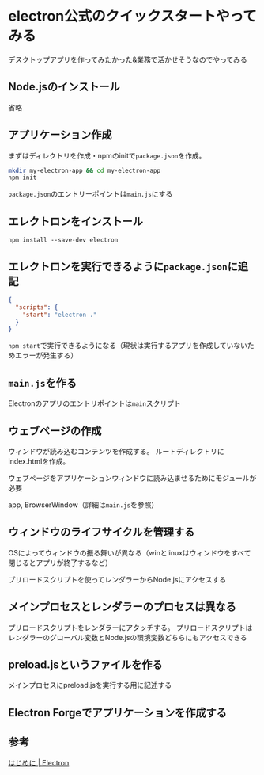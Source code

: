# electron公式のクイックスタートやってみる

デスクトップアプリを作ってみたかった&業務で活かせそうなのでやってみる

## Node.jsのインストール

省略

## アプリケーション作成

まずはディレクトリを作成・npmのinitで`package.json`を作成。

```bash
mkdir my-electron-app && cd my-electron-app
npm init
```

`package.json`のエントリーポイントは`main.js`にする

## エレクトロンをインストール

`npm install --save-dev electron`

## エレクトロンを実行できるように`package.json`に追記

```json:package.json
{
  "scripts": {
    "start": "electron ."
  }
}
```

`npm start`で実行できるようになる（現状は実行するアプリを作成していないためエラーが発生する）

## `main.js`を作る

Electronのアプリのエントリポイントは`main`スクリプト

## ウェブページの作成

ウィンドウが読み込むコンテンツを作成する。
ルートディレクトリにindex.htmlを作成。

ウェブページをアプリケーションウィンドウに読み込ませるためにモジュールが必要

app, BrowserWindow（詳細は`main.js`を参照）

## ウィンドウのライフサイクルを管理する

OSによってウィンドウの振る舞いが異なる（winとlinuxはウィンドウをすべて閉じるとアプリが終了するなど）

プリロードスクリプトを使ってレンダラーからNode.jsにアクセスする

## メインプロセスとレンダラーのプロセスは異なる

プリロードスクリプトをレンダラーにアタッチする。
プリロードスクリプトはレンダラーのグローバル変数とNode.jsの環境変数どちらにもアクセスできる

## preload.jsというファイルを作る

メインプロセスにpreload.jsを実行する用に記述する

## Electron Forgeでアプリケーションを作成する

## 参考

[はじめに \| Electron](https://www.electronjs.org/ja/docs/latest)
